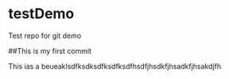 testDemo
========

Test repo for git demo

##This is my first commit

This ias a beueaklsdfksdksdfksdfksdfhsdfjhsdkfjhsadkfjhsakdjfh
